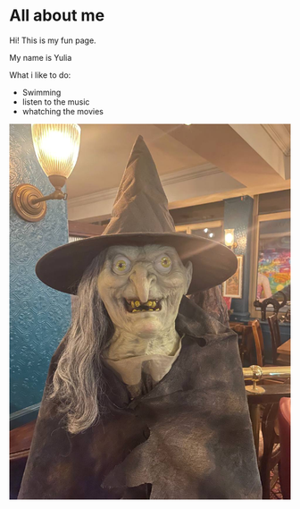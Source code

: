 # All about me

Hi!
This is my fun page.

My name is Yulia

What i like to do:
- Swimming
- listen to the music
- whatching the movies 

![Yulia Brueva](/heloween.jpg)
